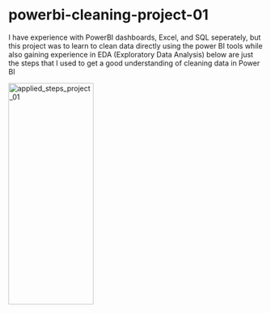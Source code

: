 
# powerbi-cleaning-project-01
I have experience with PowerBI dashboards, Excel, and SQL seperately, but this project was to learn to clean data directly using the power BI tools while also gaining experience in EDA (Exploratory Data Analysis)
below are just the steps that I used to get a good understanding of cleaning data in Power BI

<img width="168" height="438" alt="applied_steps_project_01" src="https://github.com/user-attachments/assets/c38fc5b2-d2ab-4476-aa60-97c10783e89b" />
